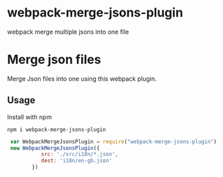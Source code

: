 # webpack-merge-jsons-plugin
webpack merge multiple jsons into one file

# Merge json files

Merge Json files into one using this webpack plugin.
 
## Usage

Install with npm

```
npm i webpack-merge-jsons-plugin
```

```javascript
 var WebpackMergeJsonsPlugin = require("webpack-merge-jsons-plugin")
 new WebpackMergeJsonsPlugin({
           src: './src/i18n/*.json',
           dest: 'i18n/en-gb.json'
        })
```
